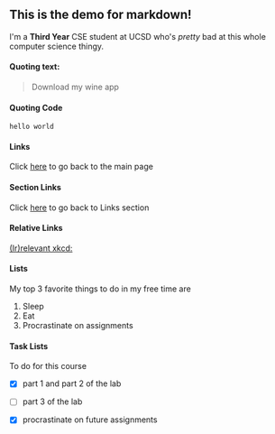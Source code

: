 
## This is the demo for markdown!

I'm a **Third Year** CSE student at UCSD who's *pretty* bad at this whole computer science thingy.

#### Quoting text: 
>Download my wine app

#### Quoting Code
`hello world`

#### Links
Click [here](https://j1chou.github.io/) to go back to the main page

#### Section Links 
Click [here](https://github.com/j1chou/j1chou.github.io/blob/main/markdown.md#links) to go back to Links section

#### Relative Links
[(Ir)relevant xkcd:](/depth_and_breadth.png)

#### Lists
My top 3 favorite things to do in my free time are 
1. Sleep
2. Eat
3. Procrastinate on assignments

#### Task Lists
To do for this course
- [x] part 1 and part 2 of the lab
- [ ] part 3 of the lab
- [x] procrastinate on future assignments

